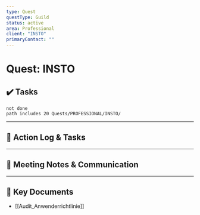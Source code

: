 ```yaml
---
type: Quest
questType: Guild
status: active
area: Professional
client: "INSTO"
primaryContact: ""
---
```


# Quest: INSTO

## ✔️ Tasks

```tasks
not done
path includes 20 Quests/PROFESSIONAL/INSTO/
```

---

## 📝 Action Log & Tasks


---
## 💬 Meeting Notes & Communication


---
## 📎 Key Documents
- [[Audit_Anwenderrichtlinie]]
